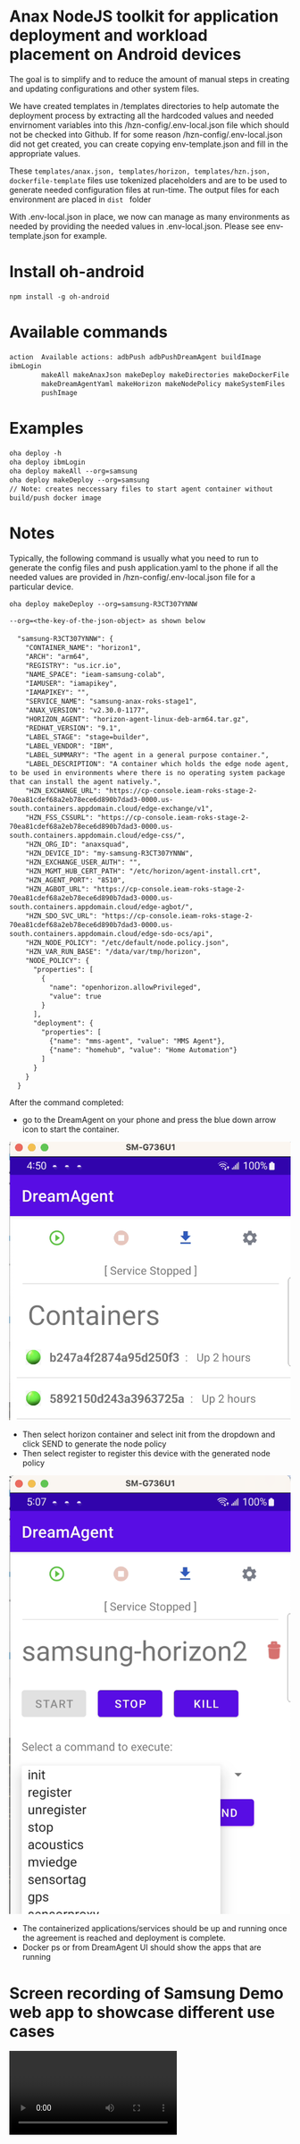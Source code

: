 # Anax NodeJS toolkit for application deployment and workload placement on Android devices 

The goal is to simplify and to reduce the amount of manual steps in creating and updating configurations and other system files.  

We have created templates in /templates directories to help automate the deployment process by extracting all the hardcoded values and needed envirnoment variables into this /hzn-config/.env-local.json file which should not be checked into Github.  If for some reason /hzn-config/.env-local.json did not get created, you can create copying env-template.json and fill in the appropriate values.  

These ```templates/anax.json, templates/horizon, templates/hzn.json, dockerfile-template``` files use tokenized placeholders and are to be used to generate needed configuration files at run-time.  The output files for each environment are placed in ```dist ``` folder 

With .env-local.json in place, we now can manage as many environments as needed by providing the needed values in .env-local.json.  Please see env-template.json for example.

# Install oh-android
```
npm install -g oh-android
```

# Available commands
```
action  Available actions: adbPush adbPushDreamAgent buildImage ibmLogin
        makeAll makeAnaxJson makeDeploy makeDirectories makeDockerFile
        makeDreamAgentYaml makeHorizon makeNodePolicy makeSystemFiles
        pushImage  
```  

# Examples
```
oha deploy -h
oha deploy ibmLogin   
oha deploy makeAll --org=samsung
oha deploy makeDeploy --org=samsung  
// Note: creates neccessary files to start agent container without build/push docker image
```

# Notes
Typically, the following command is usually what you need to run to generate the config files and push application.yaml to the phone if all the needed values are provided in /hzn-config/.env-local.json file for a particular device.

```
oha deploy makeDeploy --org=samsung-R3CT307YNNW
```

```
--org=<the-key-of-the-json-object> as shown below

  "samsung-R3CT307YNNW": {
    "CONTAINER_NAME": "horizon1",
    "ARCH": "arm64",
    "REGISTRY": "us.icr.io",
    "NAME_SPACE": "ieam-samsung-colab",
    "IAMUSER": "iamapikey",
    "IAMAPIKEY": "",
    "SERVICE_NAME": "samsung-anax-roks-stage1",
    "ANAX_VERSION": "v2.30.0-1177",
    "HORIZON_AGENT": "horizon-agent-linux-deb-arm64.tar.gz",
    "REDHAT_VERSION": "9.1",
    "LABEL_STAGE": "stage=builder",
    "LABEL_VENDOR": "IBM",
    "LABEL_SUMMARY": "The agent in a general purpose container.",
    "LABEL_DESCRIPTION": "A container which holds the edge node agent, to be used in environments where there is no operating system package that can install the agent natively.",
    "HZN_EXCHANGE_URL": "https://cp-console.ieam-roks-stage-2-70ea81cdef68a2eb78ece6d890b7dad3-0000.us-south.containers.appdomain.cloud/edge-exchange/v1",
    "HZN_FSS_CSSURL": "https://cp-console.ieam-roks-stage-2-70ea81cdef68a2eb78ece6d890b7dad3-0000.us-south.containers.appdomain.cloud/edge-css/",
    "HZN_ORG_ID": "anaxsquad",
    "HZN_DEVICE_ID": "my-samsung-R3CT307YNNW",
    "HZN_EXCHANGE_USER_AUTH": "",
    "HZN_MGMT_HUB_CERT_PATH": "/etc/horizon/agent-install.crt",
    "HZN_AGENT_PORT": "8510",
    "HZN_AGBOT_URL": "https://cp-console.ieam-roks-stage-2-70ea81cdef68a2eb78ece6d890b7dad3-0000.us-south.containers.appdomain.cloud/edge-agbot/",
    "HZN_SDO_SVC_URL": "https://cp-console.ieam-roks-stage-2-70ea81cdef68a2eb78ece6d890b7dad3-0000.us-south.containers.appdomain.cloud/edge-sdo-ocs/api",
    "HZN_NODE_POLICY": "/etc/default/node.policy.json",
    "HZN_VAR_RUN_BASE": "/data/var/tmp/horizon",
    "NODE_POLICY": {
      "properties": [
        {
          "name": "openhorizon.allowPrivileged",
          "value": true
        }
      ],	    
      "deployment": {
        "properties": [
          {"name": "mms-agent", "value": "MMS Agent"},
          {"name": "homehub", "value": "Home Automation"}
        ]
      }
    }
  }

```

After the command completed:
- go to the DreamAgent on your phone and press the blue down arrow icon to start the container.

![Alt text](image.png)

- Then select horizon container and select init from the dropdown and click SEND to generate the node policy 
- Then select register to register this device with the generated node policy

![Alt text](image-2.png)

- The containerized applications/services should be up and running once the agreement is reached and deployment is complete.
- Docker ps or from DreamAgent UI should show the apps that are running

# Screen recording of Samsung Demo web app to showcase different use cases
<video src="geofencing.mp4" controls="controls" style="max-width: 730px;">
</video>